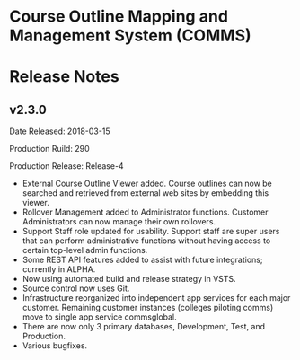 # Course Outline Mapping and Management System (COMMS)

# Release Notes

## v2.3.0
Date Released: 2018-03-15

Production Ruild: 290

Production Release: Release-4

- External Course Outline Viewer added. Course outlines can now be searched and retrieved from external web sites by embedding this viewer.
- Rollover Management added to Administrator functions. Customer Administrators can now manage their own rollovers.
- Support Staff role updated for usability. Support staff are super users that can perform administrative functions without having access to certain top-level admin functions.
- Some REST API features added to assist with future integrations; currently in ALPHA.
- Now using automated build and release strategy in VSTS.
- Source control now uses Git.
- Infrastructure reorganized into independent app services for each major customer. Remaining customer instances (colleges piloting comms) move to single app service commsglobal.
- There are now only 3 primary databases, Development, Test, and Production.
- Various bugfixes.